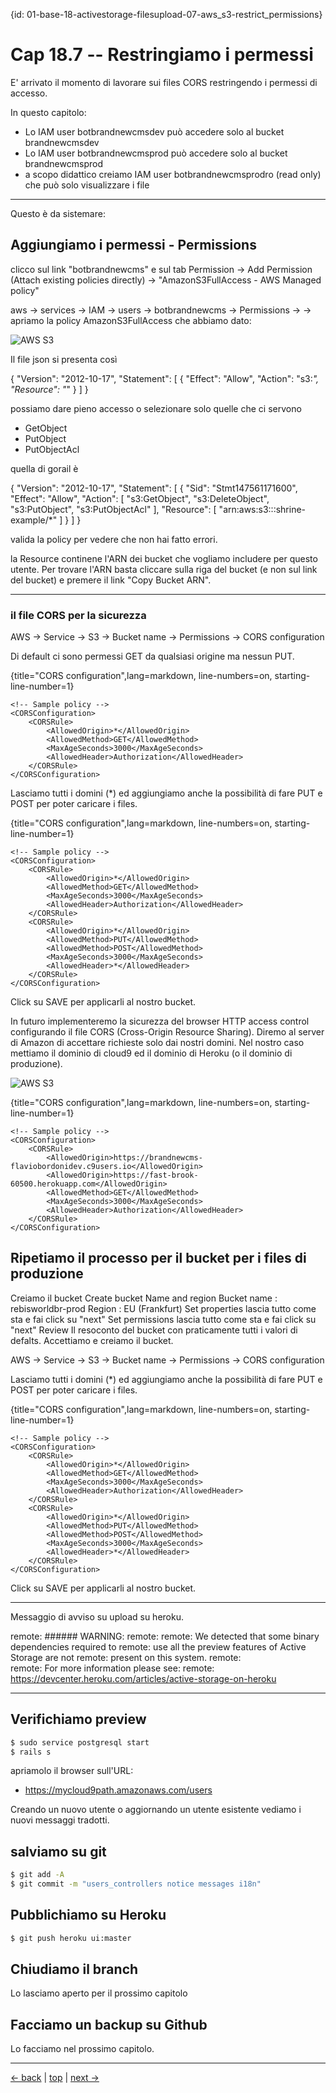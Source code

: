 {id: 01-base-18-activestorage-filesupload-07-aws_s3-restrict_permissions}
# Cap 18.7 -- Restringiamo i permessi

E' arrivato il momento di lavorare sui files CORS restringendo i permessi di accesso.

In questo capitolo:

* Lo IAM user botbrandnewcmsdev può accedere solo al bucket brandnewcmsdev 
* Lo IAM user botbrandnewcmsprod può accedere solo al bucket brandnewcmsprod
* a scopo didattico creiamo IAM user botbrandnewcmsprodro (read only) che può solo visualizzare i file




---
Questo è da sistemare:


## Aggiungiamo i permessi - Permissions

clicco sul link "botbrandnewcms" e sul tab Permission 
  -> Add Permission (Attach existing policies directly)
  -> "AmazonS3FullAccess - AWS Managed policy"

aws -> services -> IAM -> users -> botbrandnewcms -> Permissions -> 
  -> apriamo la policy AmazonS3FullAccess che abbiamo dato:

![AWS S3](brandnewcms/12img-aws-iam-user-permissions.png)

Il file json si presenta così

{
    "Version": "2012-10-17",
    "Statement": [
        {
            "Effect": "Allow",
            "Action": "s3:*",
            "Resource": "*"
        }
    ]
}

possiamo dare pieno accesso o selezionare solo quelle che ci servono

* GetObject
* PutObject
* PutObjectAcl

quella di gorail è

{
    "Version": "2012-10-17",
    "Statement": [
        {
            "Sid": "Stmt147561171600",
            "Effect": "Allow",
            "Action": [
                "s3:GetObject",
                "s3:DeleteObject",
                "s3:PutObject",
                "s3:PutObjectAcl"
                ],
            "Resource": [
                "arn:aws:s3:::shrine-example/*"
            ]
        }
    ]
}

valida la policy per vedere che non hai fatto errori.

la Resource continene l'ARN dei bucket che vogliamo includere per questo utente. Per trovare l'ARN basta cliccare sulla riga del bucket (e non sul link del bucket) e premere il link "Copy Bucket ARN".

---






### il file CORS per la sicurezza

AWS -> Service -> S3 -> Bucket name -> Permissions -> CORS configuration 

Di default ci sono permessi GET da qualsiasi origine ma nessun PUT.

{title="CORS configuration",lang=markdown, line-numbers=on, starting-line-number=1}
```
<!-- Sample policy -->
<CORSConfiguration>
	<CORSRule>
		<AllowedOrigin>*</AllowedOrigin>
		<AllowedMethod>GET</AllowedMethod>
		<MaxAgeSeconds>3000</MaxAgeSeconds>
		<AllowedHeader>Authorization</AllowedHeader>
	</CORSRule>
</CORSConfiguration>
```

Lasciamo tutti i domini (<AllowedOrigin>*</AllowedOrigin>) ed aggiungiamo anche la possibilità di fare PUT e POST per poter caricare i files.

{title="CORS configuration",lang=markdown, line-numbers=on, starting-line-number=1}
```
<!-- Sample policy -->
<CORSConfiguration>
	<CORSRule>
		<AllowedOrigin>*</AllowedOrigin>
		<AllowedMethod>GET</AllowedMethod>
		<MaxAgeSeconds>3000</MaxAgeSeconds>
		<AllowedHeader>Authorization</AllowedHeader>
	</CORSRule>
	<CORSRule>
		<AllowedOrigin>*</AllowedOrigin>
		<AllowedMethod>PUT</AllowedMethod>
		<AllowedMethod>POST</AllowedMethod>
		<MaxAgeSeconds>3000</MaxAgeSeconds>
		<AllowedHeader>*</AllowedHeader>
	</CORSRule>
</CORSConfiguration>
```

Click su SAVE per applicarli al nostro bucket.


In futuro implementeremo la sicurezza del browser HTTP access control configurando il file CORS (Cross-Origin Resource Sharing). 
Diremo al server di Amazon di accettare richieste solo dai nostri domini. Nel nostro caso mettiamo il dominio di cloud9 ed il dominio di Heroku (o il dominio di produzione).

![AWS S3](brandnewcms/12img-s3-bucket-cors.png)

{title="CORS configuration",lang=markdown, line-numbers=on, starting-line-number=1}
```
<!-- Sample policy -->
<CORSConfiguration>
	<CORSRule>
		<AllowedOrigin>https://brandnewcms-flaviobordonidev.c9users.io</AllowedOrigin>
		<AllowedOrigin>https://fast-brook-60500.herokuapp.com</AllowedOrigin>
		<AllowedMethod>GET</AllowedMethod>
		<MaxAgeSeconds>3000</MaxAgeSeconds>
		<AllowedHeader>Authorization</AllowedHeader>
	</CORSRule>
</CORSConfiguration>
```




## Ripetiamo il processo per il bucket per i files di produzione


Creiamo il bucket
  Create bucket
    Name and region
      Bucket name : rebisworldbr-prod
      Region      : EU (Frankfurt)
    Set properties
      lascia tutto come sta e fai click su "next"
    Set permissions
      lascia tutto come sta e fai click su "next"
    Review
      Il resoconto del bucket con praticamente tutti i valori di defalts. 
      Accettiamo e creiamo il bucket.


AWS -> Service -> S3 -> Bucket name -> Permissions -> CORS configuration 

Lasciamo tutti i domini (<AllowedOrigin>*</AllowedOrigin>) ed aggiungiamo anche la possibilità di fare PUT e POST per poter caricare i files.

{title="CORS configuration",lang=markdown, line-numbers=on, starting-line-number=1}
```
<!-- Sample policy -->
<CORSConfiguration>
	<CORSRule>
		<AllowedOrigin>*</AllowedOrigin>
		<AllowedMethod>GET</AllowedMethod>
		<MaxAgeSeconds>3000</MaxAgeSeconds>
		<AllowedHeader>Authorization</AllowedHeader>
	</CORSRule>
	<CORSRule>
		<AllowedOrigin>*</AllowedOrigin>
		<AllowedMethod>PUT</AllowedMethod>
		<AllowedMethod>POST</AllowedMethod>
		<MaxAgeSeconds>3000</MaxAgeSeconds>
		<AllowedHeader>*</AllowedHeader>
	</CORSRule>
</CORSConfiguration>
```

Click su SAVE per applicarli al nostro bucket.



----
Messaggio di avviso su upload su heroku.

remote: ###### WARNING:
remote: 
remote:        We detected that some binary dependencies required to
remote:        use all the preview features of Active Storage are not
remote:        present on this system.
remote:        
remote:        For more information please see:
remote:          https://devcenter.heroku.com/articles/active-storage-on-heroku






---



## Verifichiamo preview

```bash
$ sudo service postgresql start
$ rails s
```

apriamolo il browser sull'URL:

* https://mycloud9path.amazonaws.com/users

Creando un nuovo utente o aggiornando un utente esistente vediamo i nuovi messaggi tradotti.



## salviamo su git

```bash
$ git add -A
$ git commit -m "users_controllers notice messages i18n"
```



## Pubblichiamo su Heroku

```bash
$ git push heroku ui:master
```



## Chiudiamo il branch

Lo lasciamo aperto per il prossimo capitolo



## Facciamo un backup su Github

Lo facciamo nel prossimo capitolo.



---

[<- back](https://github.com/flaviobordonidev/leanpubabrandnewcms/blob/master/01-base/09-manage_users/03-browser_tab_title_users-it.md)
 | [top](#top) |
[next ->](https://github.com/flaviobordonidev/leanpubabrandnewcms/blob/master/01-base/10-users_i18n/02-users_form_i18n-it.md)
